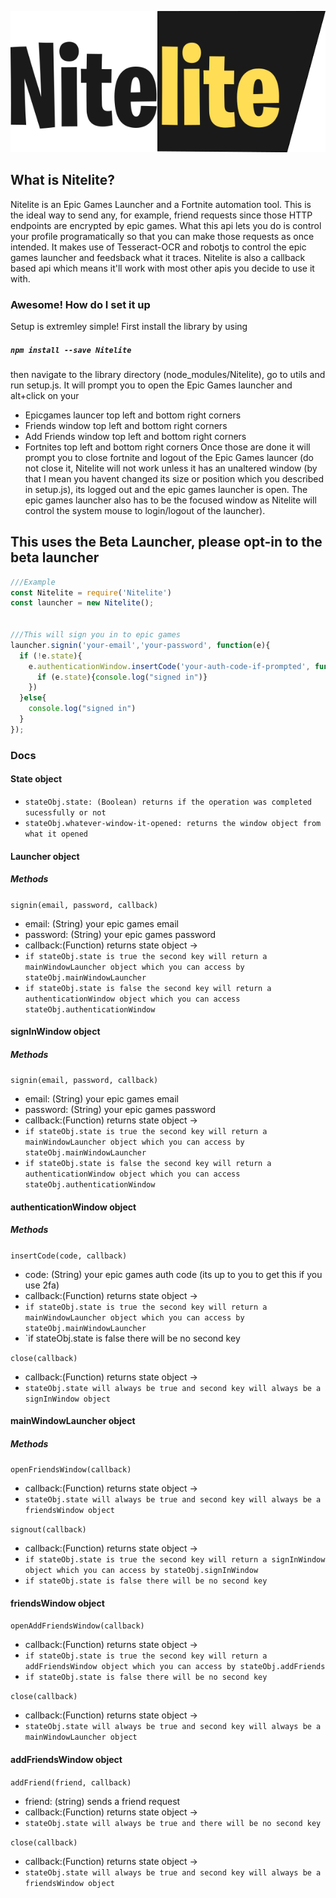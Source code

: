 <p align="center">
  <img src="https://raw.githubusercontent.com/encloinc/Nitelite/master/github_data/logo.png" />
</p>

## What is Nitelite?
Nitelite is an Epic Games Launcher and a Fortnite automation tool. This is the ideal way to send any, for example, friend requests since those HTTP endpoints are encrypted by epic games. What this api lets you do is control your profile programatically so that you can make those requests as once intended. It makes use of Tesseract-OCR and robotjs to control the epic games launcher and feedsback what it traces. Nitelite is also a callback based api which means it'll work with most other apis you decide to use it with.

### Awesome! How do I set it up
Setup is extremley simple! First install the library by using
##### `npm install --save Nitelite`
then navigate to the library directory (node_modules/Nitelite), go to utils and run setup.js. It will prompt you to open the Epic Games launcher and alt+click on your
* Epicgames launcer top left and bottom right corners
* Friends window top left and bottom right corners
* Add Friends window top left and bottom right corners
* Fortnites top left and bottom right corners
Once those are done it will prompt you to close fortnite and logout of the Epic Games launcer (do not close it, Nitelite will not work unless it has an unaltered window (by that I mean you havent changed its size or position which you described in setup.js), its logged out and the epic games launcher is open. The epic games launcher also has to be the focused window as Nitelite will control the system mouse to login/logout of the launcher).

## This uses the Beta Launcher, please opt-in to the beta launcher

```js
///Example
const Nitelite = require('Nitelite')
const launcher = new Nitelite();


///This will sign you in to epic games
launcher.signin('your-email','your-password', function(e){
  if (!e.state){
    e.authenticationWindow.insertCode('your-auth-code-if-prompted', function(e){
      if (e.state){console.log("signed in")}
    })
  }else{
    console.log("signed in")
  }
});
```

### Docs

#### State object
* `stateObj.state: (Boolean) returns if the operation was completed sucessfully or not`
* `stateObj.whatever-window-it-opened: returns the window object from what it opened`

#### Launcher object
##### Methods
`signin(email, password, callback)`
* email: (String) your epic games email
* password: (String) your epic games password
* callback:(Function) returns state object ->
* `if stateObj.state is true the second key will return a mainWindowLauncher object which you can access by stateObj.mainWindowLauncher`
* `if stateObj.state is false the second key will return a authenticationWindow object which you can access stateObj.authenticationWindow`
 

#### signInWindow  object
##### Methods
`signin(email, password, callback)`
* email: (String) your epic games email
* password: (String) your epic games password
* callback:(Function) returns state object ->
* `if stateObj.state is true the second key will return a mainWindowLauncher object which you can access by stateObj.mainWindowLauncher`
* `if stateObj.state is false the second key will return a authenticationWindow object which you can access stateObj.authenticationWindow`

#### authenticationWindow object
##### Methods
`insertCode(code, callback)`
* code: (String) your epic games auth code (its up to you to get this if you use 2fa)
* callback:(Function) returns state object ->
* `if stateObj.state is true the second key will return a mainWindowLauncher object which you can access by stateObj.mainWindowLauncher`
* `if stateObj.state is false there will be no second key

`close(callback)`
* callback:(Function) returns state object ->
* `stateObj.state will always be true and second key will always be a signInWindow object`

#### mainWindowLauncher object
##### Methods
`openFriendsWindow(callback)`
* callback:(Function) returns state object ->
* `stateObj.state will always be true and second key will always be a friendsWindow object`

`signout(callback)`
* callback:(Function) returns state object ->
* `if stateObj.state is true the second key will return a signInWindow object which you can access by stateObj.signInWindow`
* `if stateObj.state is false there will be no second key`


#### friendsWindow object
`openAddFriendsWindow(callback)`
* callback:(Function) returns state object ->
* `if stateObj.state is true the second key will return a addFriendsWindow object which you can access by stateObj.addFriends`
* `if stateObj.state is false there will be no second key`

`close(callback)`
* callback:(Function) returns state object ->
* `stateObj.state will always be true and second key will always be a mainWindowLauncher object`

#### addFriendsWindow object
`addFriend(friend, callback)`
* friend: (string) sends a friend request
* callback:(Function) returns state object ->
* `stateObj.state will always be true and there will be no second key`

`close(callback)`
* callback:(Function) returns state object ->
* `stateObj.state will always be true and second key will always be a friendsWindow object`

